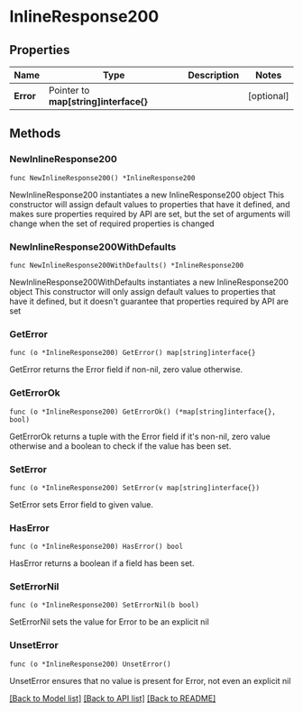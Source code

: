 # InlineResponse200

## Properties

Name | Type | Description | Notes
------------ | ------------- | ------------- | -------------
**Error** | Pointer to **map[string]interface{}** |  | [optional] 

## Methods

### NewInlineResponse200

`func NewInlineResponse200() *InlineResponse200`

NewInlineResponse200 instantiates a new InlineResponse200 object
This constructor will assign default values to properties that have it defined,
and makes sure properties required by API are set, but the set of arguments
will change when the set of required properties is changed

### NewInlineResponse200WithDefaults

`func NewInlineResponse200WithDefaults() *InlineResponse200`

NewInlineResponse200WithDefaults instantiates a new InlineResponse200 object
This constructor will only assign default values to properties that have it defined,
but it doesn't guarantee that properties required by API are set

### GetError

`func (o *InlineResponse200) GetError() map[string]interface{}`

GetError returns the Error field if non-nil, zero value otherwise.

### GetErrorOk

`func (o *InlineResponse200) GetErrorOk() (*map[string]interface{}, bool)`

GetErrorOk returns a tuple with the Error field if it's non-nil, zero value otherwise
and a boolean to check if the value has been set.

### SetError

`func (o *InlineResponse200) SetError(v map[string]interface{})`

SetError sets Error field to given value.

### HasError

`func (o *InlineResponse200) HasError() bool`

HasError returns a boolean if a field has been set.

### SetErrorNil

`func (o *InlineResponse200) SetErrorNil(b bool)`

 SetErrorNil sets the value for Error to be an explicit nil

### UnsetError
`func (o *InlineResponse200) UnsetError()`

UnsetError ensures that no value is present for Error, not even an explicit nil

[[Back to Model list]](../README.md#documentation-for-models) [[Back to API list]](../README.md#documentation-for-api-endpoints) [[Back to README]](../README.md)


